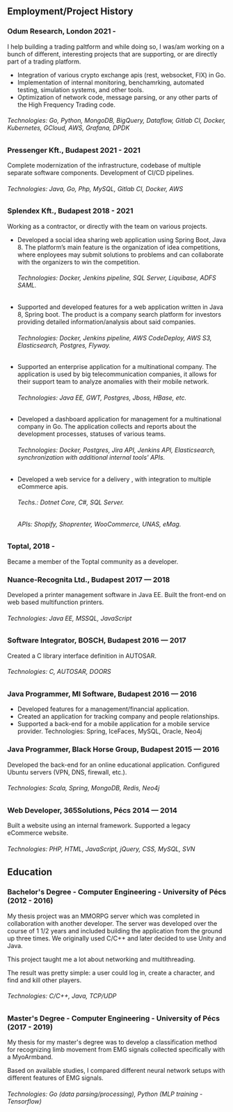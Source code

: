 ## Employment/Project History

### Odum Research, London 2021 -
I help building a trading paltform and while doing so, I was/am working on a bunch of different, interesting projects that are supporting, or are directly part of a trading platform.

- Integration of various crypto exchange apis (rest, websocket, FIX) in Go.
- Implementation of internal monitoring, benchamrking, automated testing, simulation systems, and other tools.
- Optimization of network code, message parsing, or any other parts of the High Frequency Trading code.

###### Technologies: Go, Python, MongoDB, BigQuery, Dataflow, Gitlab CI, Docker, Kubernetes, GCloud, AWS, Grafana, DPDK

### Pressenger Kft., Budapest 2021 - 2021
Complete modernization of the infrastructure, codebase of multiple separate software components.
Development of CI/CD pipelines.
###### Technologies: Java, Go, Php, MySQL, Gitlab CI, Docker, AWS

### Splendex Kft., Budapest 2018 - 2021
Working as a contractor, or directly with the team on various projects.

- Developed a social idea sharing web application using Spring Boot, Java 8. The platform’s main feature is the organization of idea competitions, where enployees may submit solutions to problems and can collaborate with the organizers to win the competition.
  ###### Technologies: Docker, Jenkins pipeline, SQL Server, Liquibase, ADFS SAML. 
- Supported and developed features for a web application written in Java 8, Spring boot.
  The product is a company search platform for investors providing detailed information/analysis about said companies.
  ###### Technologies: Docker, Jenkins pipeline, AWS CodeDeploy, AWS S3, Elasticsearch, Postgres, Flyway.
- Supported an enterprise application for a multinational company.
  The application is used by big telecommunication companies, 
  it allows for their support team to analyze anomalies with their mobile network.
  ###### Technologies: Java EE, GWT, Postgres, Jboss, HBase, etc.
- Developed a dashboard application for management for a multinational company in Go.
  The application collects and reports about the development processes, statuses of various teams.
  ###### Technologies: Docker, Postgres, Jira API, Jenkins API, Elasticsearch, synchronization with additional internal tools' APIs.
- Developed a web service for a delivery , with integration to multiple eCommerce apis.
  ###### Techs.: Dotnet Core, C#, SQL Server.
  ###### APIs: Shopify, Shoprenter, WooCommerce, UNAS, eMag.

### Toptal, 2018 -
Became a member of the Toptal community as a developer.

### Nuance-Recognita  Ltd., Budapest 2017 — 2018
Developed a printer management software in Java EE.
Built the front-end on web based multifunction printers.
###### Technologies: Java EE, MSSQL, JavaScript

### Software Integrator, BOSCH, Budapest 2016 — 2017
Created a C library interface definition in AUTOSAR.
###### Technologies: C, AUTOSAR, DOORS

### Java Programmer, MI Software, Budapest 2016 — 2016
- Developed features for a management/financial application.
- Created an application for tracking company and people relationships.
- Supported a back-end for a mobile application for a mobile service provider.
Technologies: Spring, IceFaces, MySQL, Oracle, Neo4j
### Java Programmer, Black Horse Group, Budapest 2015 — 2016
Developed the back-end for an online educational application.
Configured Ubuntu servers (VPN, DNS, firewall, etc.).
###### Technologies: Scala, Spring, MongoDB, Redis, Neo4j
### Web Developer, 365Solutions, Pécs 2014 — 2014
Built a website using an internal framework. Supported a legacy eCommerce website.
###### Technologies: PHP, HTML, JavaScript, jQuery, CSS, MySQL, SVN

## Education
### Bachelor's Degree - Computer Engineering - University of Pécs (2012 - 2016)
My thesis project was an MMORPG server which was completed in collaboration with another developer.
The server was developed over the course of 1 1/2 years and included building the application from the ground up three times. We originally used C/C++ and later decided to use Unity and Java.

This project taught me a lot about networking and multithreading. 

The result was pretty simple: a user could log in, create a character, and find and kill other players.

###### Technologies: C/C++, Java, TCP/UDP

### Master's Degree - Computer Engineering - University of Pécs (2017 - 2019)
My thesis for my master's degree was to develop a classification method for recognizing limb movement from EMG signals collected specifically with a MyoArmband.

Based on available studies, I compared different neural network setups with different features of EMG signals.

###### Technologies: Go (data parsing/processing), Python (MLP training - Tensorflow)

